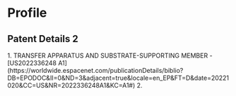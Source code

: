 # Profile
<h2>Patent Details 2</h2>
1. TRANSFER APPARATUS AND SUBSTRATE-SUPPORTING MEMBER -  [US2022336248 A1](https://worldwide.espacenet.com/publicationDetails/biblio?DB=EPODOC&II=0&ND=3&adjacent=true&locale=en_EP&FT=D&date=20221020&CC=US&NR=2022336248A1&KC=A1#)
2. 
